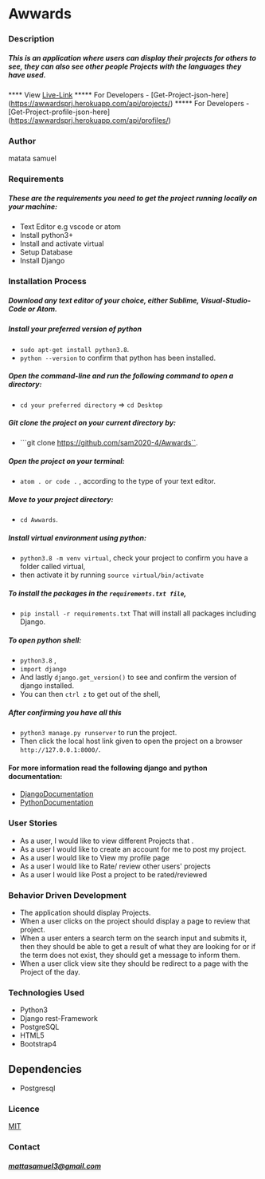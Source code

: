 # Awwards

### Description
##### This is an application where users can display their projects for others to see, they can also see other people Projects with the languages they have used.
**** View [Live-Link](https://awwardsprj.herokuapp.com/)
***** For Developers - [Get-Project-json-here] (https://awwardsprj.herokuapp.com/api/projects/)
***** For Developers - [Get-Project-profile-json-here] (https://awwardsprj.herokuapp.com/api/profiles/)

### Author
matata samuel


### Requirements
##### These are the requirements you need to get the project running locally on your machine:
  - Text Editor e.g vscode or atom
  - Install python3+
  - Install and activate virtual
  - Setup Database
  - Install Django

### Installation Process
##### Download any text editor of your choice, either Sublime, Visual-Studio-Code or Atom.
##### Install your preferred version of python
  - ```sudo apt-get install python3.8```.
  - ```python --version``` to confirm that python has been installed.
##### Open the command-line and run the following command to open a directory:
  - ```cd your preferred directory``` => ```cd Desktop```
##### Git clone the project on your current directory by:
  - ```git clone https://github.com/sam2020-4/Awwards``.
##### Open the project on your terminal:
  - ```atom . or code .``` , according to the type of your text editor.
##### Move to your project directory:
  - ```cd Awwards```.
##### Install virtual environment using python:
  - ```python3.8 -m venv virtual```, check your project to confirm you have a folder called virtual,
  - then activate it by running ```source virtual/bin/activate```
##### To install the packages in the ```requirements.txt file```,
  - ```pip install -r requirements.txt```  That will install all packages including Django.
##### To open python shell:
  - ```python3.8``` ,
  - ```import django```
  - And lastly ```django.get_version()``` to see and confirm the version of django installed.
  - You can then ```ctrl z``` to get out of the shell,
##### After confirming you have all this
  - ```python3 manage.py runserver``` to run the project.
  - Then click the local host link given to open the project on a browser ```http://127.0.0.1:8000/```.


#### For more information read the following django and python documentation:
  - [DjangoDocumentation](https://docs.djangoproject.com/en/1.11/intro/install/)
  - [PythonDocumentation](https://www.python.org/doc/)


### User Stories
- As a user, I would like to view different Projects that .
- As a user I would like to create an account for me to post my project.
- As a user I would like to View my profile page
- As a user I would like to Rate/ review other users' projects
- As a user I would like Post a project to be rated/reviewed

### Behavior Driven Development
- The application should display Projects.
- When a user clicks on the project should display a page to review that project.
- When a user enters a search term on the search input and submits it, then they should be able to get a result of what they are looking for or if the term does not exist, they should get a message to inform them.
- When a user click view site they should be redirect to a page with the Project of the day.

### Technologies Used
- Python3
- Django rest-Framework
- PostgreSQL
- HTML5
- Bootstrap4

## Dependencies
- Postgresql

### Licence
[MIT](LICENSE)

### Contact
##### mattasamuel3@gmail.com
